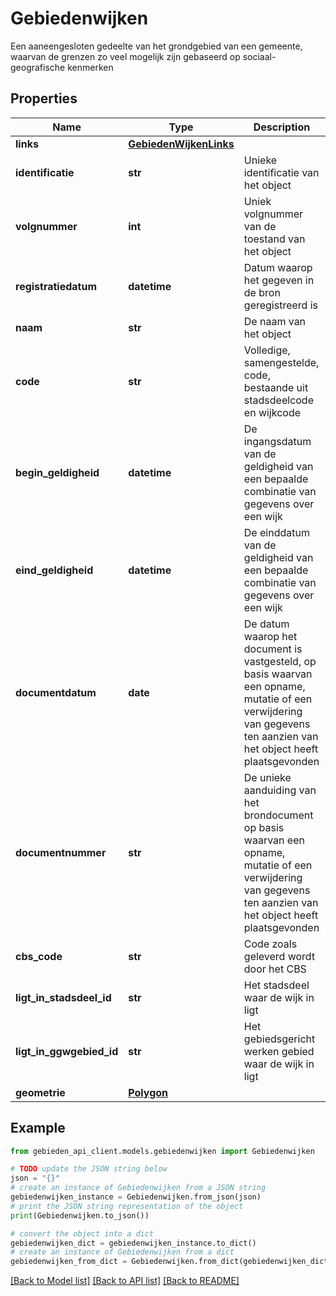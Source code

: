 # Gebiedenwijken

Een aaneengesloten gedeelte van het grondgebied van een gemeente, waarvan de grenzen zo veel mogelijk zijn gebaseerd op sociaal-geografische kenmerken

## Properties

Name | Type | Description | Notes
------------ | ------------- | ------------- | -------------
**links** | [**GebiedenWijkenLinks**](GebiedenWijkenLinks.md) |  | 
**identificatie** | **str** | Unieke identificatie van het object | 
**volgnummer** | **int** | Uniek volgnummer van de toestand van het object | 
**registratiedatum** | **datetime** | Datum waarop het gegeven in de bron geregistreerd is | [optional] 
**naam** | **str** | De naam van het object | [optional] 
**code** | **str** | Volledige, samengestelde, code, bestaande uit stadsdeelcode en wijkcode | [optional] 
**begin_geldigheid** | **datetime** | De ingangsdatum van de geldigheid van een bepaalde combinatie van gegevens over een wijk | [optional] 
**eind_geldigheid** | **datetime** | De einddatum van de geldigheid van een bepaalde combinatie van gegevens over een wijk | [optional] 
**documentdatum** | **date** | De datum waarop het document is vastgesteld, op basis waarvan een opname, mutatie of een verwijdering van gegevens ten aanzien van het object heeft plaatsgevonden | [optional] 
**documentnummer** | **str** | De unieke aanduiding van het brondocument op basis waarvan een opname, mutatie of een verwijdering van gegevens ten aanzien van het object heeft plaatsgevonden | [optional] 
**cbs_code** | **str** | Code zoals geleverd wordt door het CBS | [optional] 
**ligt_in_stadsdeel_id** | **str** | Het stadsdeel waar de wijk in ligt | [readonly] 
**ligt_in_ggwgebied_id** | **str** | Het gebiedsgericht werken gebied waar de wijk in ligt | [readonly] 
**geometrie** | [**Polygon**](Polygon.md) |  | [optional] 

## Example

```python
from gebieden_api_client.models.gebiedenwijken import Gebiedenwijken

# TODO update the JSON string below
json = "{}"
# create an instance of Gebiedenwijken from a JSON string
gebiedenwijken_instance = Gebiedenwijken.from_json(json)
# print the JSON string representation of the object
print(Gebiedenwijken.to_json())

# convert the object into a dict
gebiedenwijken_dict = gebiedenwijken_instance.to_dict()
# create an instance of Gebiedenwijken from a dict
gebiedenwijken_from_dict = Gebiedenwijken.from_dict(gebiedenwijken_dict)
```
[[Back to Model list]](../README.md#documentation-for-models) [[Back to API list]](../README.md#documentation-for-api-endpoints) [[Back to README]](../README.md)


